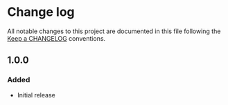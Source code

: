# Change log
All notable changes to this project are documented in this file following the [Keep a CHANGELOG](http://keepachangelog.com) conventions.

## 1.0.0
### Added
- Initial release